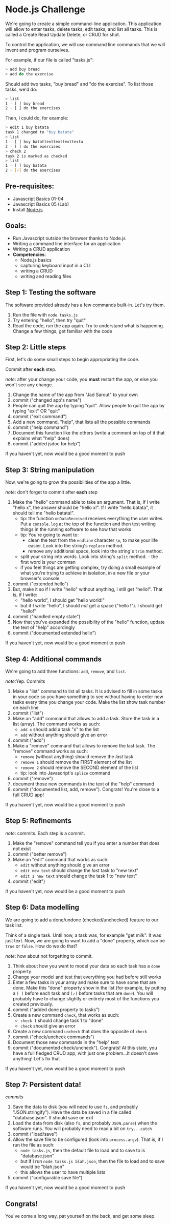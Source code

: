 # Node.js Challenge

We're going to create a simple command-line application. This application will allow to enter tasks, delete tasks, edit tasks, and list all tasks. This is called a Create Read Update Delete, or CRUD for shot.

To control the application, we will use command line commands that we will invent and program ourselves.

For example, if our file is called "tasks.js":

```bash
> add buy bread
> add do the exercise
```

Should add two tasks, "buy bread" and "do the exercise". To list those tasks, we'd do:

```bash
> list
1 - [ ] buy bread
2 - [ ] do the exercises
```

Then, I could do, for example:

```bash
> edit 1 buy batata
task 1 changed to "buy batata"
> list
1 - [ ] buy batattexttexttexttexta
2 - [ ] do the exercises
> check 2
task 2 is marked as checked
> list
1 - [ ] buy batata
2 - [✓] do the exercises
```

## Pre-requisites:

* Javascript Basics 01-04
* Javascript Basics 05 \(Lab\)
* Install [Node.js](https://nodejs.org/)

## Goals:

* Run Javascript outside the browser thanks to Node.js
* Writing a command line interface for an application
* Writing a CRUD application
* **Competencies**: 
  * Node.js basics
  * capturing keyboard input in a CLI
  * writing a CRUD
  * writing and reading files

## Step 1: Testing the software

The software provided already has a few commands built-in. Let's try them.

1. Run the file with `node tasks.js`
2. Try entering "hello", then try "quit"
3. Read the code, run the app again. Try to understand what is happening. Change a few things, get familiar with the code

## Step 2: Little steps

First, let's do some small steps to begin appropriating the code.

Commit after **each** step.

_note_: after your change your code, you **must** restart the app, or else you won't see any change.

1. Change the name of the app from "Jad Sarout" to your own
2. commit \("changed app's name"\) 
3. People can quit the app by typing "quit". Allow people to quit the app by typing "exit" OR "quit"
4. commit \("exit command"\) 
5. Add a new command, "help", that lists all the possible commands
6. commit \("help command"\)
7. Document this function like the others \(write a comment on top of it that explains what "help" does\)
8. commit \("added jsdoc for help"\) 

If you haven't yet, now would be a good moment to push

## Step 3: String manipulation

Now, we're going to grow the possibilities of the app a little.

_note_: don't forget to commit after **each** step

1. Make the "hello" command able to take an argument. That is, if I write "hello x", the answer should be "hello x!". If I write "hello batata", it should tell me "hello batata!". 
   * tip: the function `onDataReceived` receives everything the user writes. Put a `console.log` at the top of the function and then test writing things in the running software to see how that works
   * tip: You're going to want to:
     * clean the text from the `endline` character `\n`, to make your life easier. Look into the string's `replace` method.
     * remove any additional space, look into the string's `trim` method.
   * split your string into words. Look into string's `split` method.  - the first word is your comman
   * if you feel things are getting complex, try doing a small example of what you're trying to achieve in isolation, in a new file or your browser's console.
2. commit \("extended hello"\)  
3. But, make it so if I write "hello" without anything, I still get "hello!". That is, if I write:
   * "hello world", I should get "hello world!"
   * but if I write "hello", I should _not_ get a space \("hello !"\). I should get "hello!"
4. commit \("handled empty state"\)  
5. Now that you've expanded the possibility of the "hello" function, update the text of "help" accordingly 
6. commit \("documented extended hello"\)  

If you haven't yet, now would be a good moment to push

## Step 4: Additional commands

We're going to add three functions: `add`, `remove`, and `list`.

_note_:Yep. Commits

1. Make a "list" command to list all tasks. It is advised to fill in some tasks in your code so you have something to see without having to enter new tasks every time you change your code. Make the list show task number on each line
2. commit \("list"\)  
3. Make an "add" command that allows to add a task. Store the task in a list \(array\). The command works as such:
   * `add x` should add a task "x" to the list
   * `add` without anything should give an error
4. commit \("add"\)  
5. Make a "remove" command that allows to remove the last task. The "remove" command works as such:
   * `remove` \(without anything\) should remove the _last_ task
   * `remove 1` should remove the FIRST element of the list
   * `remove 2` should remove the SECOND element of the list
   * tip: look into Javascript's `splice` command
6. commit \("remove"\)  
7. document those new commands in the text of the "help" command
8. commit \("documented list, add, remove"\). Congrats! You're close to a full CRUD app!  

If you haven't yet, now would be a good moment to push

## Step 5: Refinements

_note_: commits. Each step is a commit.

1. Make the "remove" command tell you if you enter a number that does not exist
2. commit \("better remove"\)  
3. Make an "edit" command that works as such:
   * `edit` without anything should give an error
   * `edit new text` should change the _last_ task to "new text"
   * `edit 1 new text` should change the task 1 to "new text"
4. commit \("edit"\)  

If you haven't yet, now would be a good moment to push

## Step 6: Data modelling

We are going to add a done/undone \(checked/unchecked\) feature to our task list.

Think of a single task. Until now, a task was, for example "get milk". It was just text. Now, we are going to want to add a "done" property, which can be `true` or `false`. How do we do that?

_note_: how about not forgetting to commit.

1. Think about how you want to model your data so each task has a `done` property
2. Change your model and test that everything you had before still works
3. Enter a few tasks in your array and make sure to have some that are done. Make this "done" property show in the list \(for example, by putting a `[ ]` before each task and `[✓]` before tasks that are `done`\). You will probably have to change slightly or entirely most of the functions you created previously.
4. commit \("added done property to tasks"\)  
5. Create a new command `check`, that works as such:
   * `check 1` should change task 1 to "done"
   * `check` should give an error
6. Create a new command `uncheck` that does the opposite of `check`
7. commit \("check/uncheck commands"\)  
8. Document those new commands in the "help" text
9. commit \("documented check/uncheck"\). Congrats! At this state, you have a full fledged CRUD app, with just one problem...It doesn't save anything! Let's fix that  

If you haven't yet, now would be a good moment to push

## Step 7: Persistent data!

_commits_

1. Save the data to disk \(you will need to use `fs`, and probably "JSON.stringify"\). Have the data be saved in a file called "database.json". It should save on exit
2. Load the data from disk \(also `fs`, and probably `JSON.parse`\) when the software runs. You will probably need to read a bit on `try...catch`
3. commit \("load/save"\)  
4. Allow the save file to be configured \(look into `process.argv`\). That is, if I run the file as such:
   * `node tasks.js`, then the default file to load and to save to is "database.json"
   * but if I run `node tasks.js blah.json`, then the file to load and to save would be "blah.json"
   * this allows the user to have multiple lists
5. commit \("configurable save file"\)

If you haven't yet, now would be a good moment to push

## Congrats!

You've come a long way, pat yourself on the back, and get some sleep.

